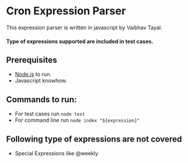 # Cron Expression Parser

This expression parser is written in javascript by Vaibhav Tayal.

#### Type of expressions supported are included in test cases.

## Prerequisites

- [Node.js](https://nodejs.org/) to run.
- Javascript knowhow.

## Commands to run:

- For test cases run `node test`
- For command line run `node index "${expression}"`

## Following type of expressions are not covered

- Special Expressions like @weekly

